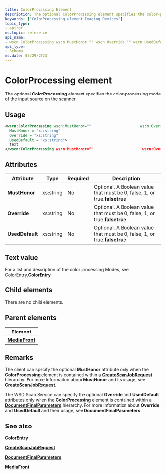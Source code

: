 ```yaml
---
title: ColorProcessing Element
description: The optional ColorProcessing element specifies the color-processing mode of the input source on the scanner.
keywords: ["ColorProcessing element Imaging Devices"]
topic_type:
- apiref
ms.topic: reference
api_name:
- wscn ColorProcessing wscn MustHonor "" wscn Override "" wscn UsedDefault ""
api_type:
- Schema
ms.date: 03/29/2023
---
```


# ColorProcessing element

The optional **ColorProcessing** element specifies the color-processing mode of the input source on the scanner.

## Usage

```xml
<wscn:ColorProcessing wscn:MustHonor=""                      wscn:Override=""                      wscn:UsedDefault=""
  MustHonor = "xs:string"
  Override = "xs:string"
  UsedDefault = "xs:string">
  text
</wscn:ColorProcessing wscn:MustHonor=""                      wscn:Override=""                      wscn:UsedDefault="">
```

## Attributes

| Attribute | Type | Required | Description |
|--|--|--|--|
| **MustHonor** | xs:string | No | Optional. A Boolean value that must be 0, false, 1, or true.**falsetrue** |
| **Override** | xs:string | No | Optional. A Boolean value that must be 0, false, 1, or true.**falsetrue** |
| **UsedDefault** | xs:string | No | Optional. A Boolean value that must be 0, false, 1, or true.**falsetrue** |

## Text value

For a list and description of the color processing Modes, see ColorEntry.[**ColorEntry**](colorentry.md)

## Child elements

There are no child elements.

## Parent elements

| Element |
|--|
| [**MediaFront**](mediafront.md) |

## Remarks

The client can specify the optional **MustHonor** attribute only when the **ColorProcessing** element is contained within a [**CreateScanJobRequest**](createscanjobrequest.md) hierarchy. For more information about **MustHonor** and its usage, see **CreateScanJobRequest**.

The WSD Scan Service can specify the optional **Override** and **UsedDefault** attributes only when the **ColorProcessing** element is contained within a [**DocumentFinalParameters**](documentfinalparameters.md) hierarchy. For more information about **Override** and **UsedDefault** and their usage, see **DocumentFinalParameters**.

## See also

[**ColorEntry**](colorentry.md)

[**CreateScanJobRequest**](createscanjobrequest.md)

[**DocumentFinalParameters**](documentfinalparameters.md)

[**MediaFront**](mediafront.md)
